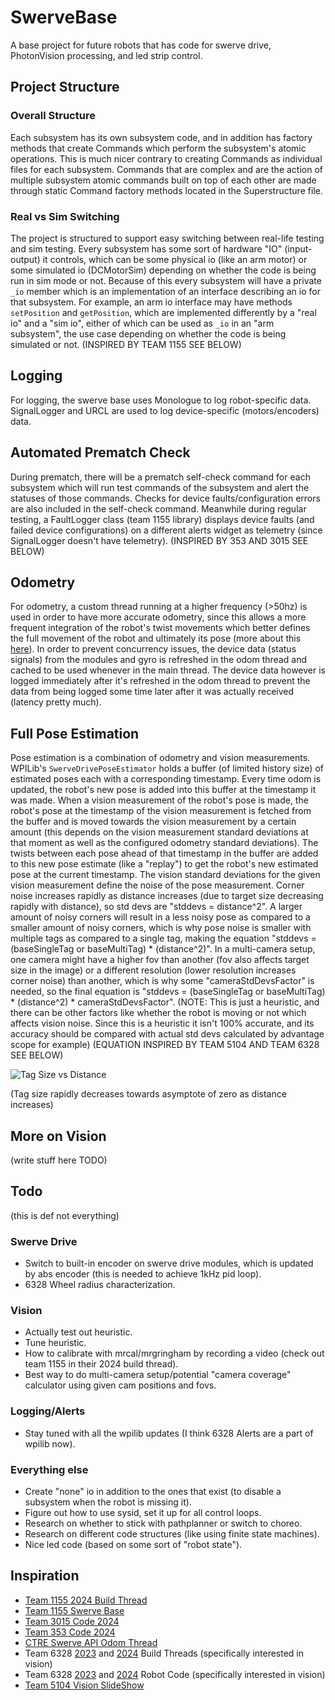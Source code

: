 # SwerveBase
A base project for future robots that has code for swerve drive, PhotonVision processing, and led strip control.

## Project Structure
### Overall Structure
Each subsystem has its own subsystem code, and in addition has factory methods that create Commands which perform the subsystem's atomic operations. This is much nicer contrary to creating Commands as individual files for each subsystem. Commands that are complex and are the action of multiple subsystem atomic commands built on top of each other are made through static Command factory methods located in the Superstructure file.

### Real vs Sim Switching
The project is structured to support easy switching between real-life testing and sim testing. Every subsystem has some sort of hardware "IO" (input-output) it controls, which can be some physical io (like an arm motor) or some simulated io (DCMotorSim) depending on whether the code is being run in sim mode or not. Because of this every subsystem will have a private `_io` member which is an implementation of an interface describing an io for that subsystem. For example, an arm io interface may have methods `setPosition` and `getPosition`, which are implemented differently by a "real io" and a "sim io", either of which can be used as `_io` in an "arm subsystem", the use case depending on whether the code is being simulated or not. (INSPIRED BY TEAM 1155 SEE BELOW)

## Logging
For logging, the swerve base uses Monologue to log robot-specific data. SignalLogger and URCL are used to log device-specific (motors/encoders) data.

## Automated Prematch Check
During prematch, there will be a prematch self-check command for each subsystem which will run test commands of the subsystem and alert the statuses of those commands. Checks for device faults/configuration errors are also included in the self-check command. Meanwhile during regular testing, a FaultLogger class (team 1155 library) displays device faults (and failed device configurations) on a different alerts widget as telemetry (since SignalLogger doesn't have telemetry). (INSPIRED BY 353 AND 3015 SEE BELOW)

## Odometry
For odometry, a custom thread running at a higher frequency (>50hz) is used in order to have more accurate odometry, since this allows a more frequent integration of the robot's twist movements which better defines the full movement of the robot and ultimately its pose (more about this [here](https://v6.docs.ctr-electronics.com/en/latest/docs/application-notes/update-frequency-impact.html)). In order to prevent concurrency issues, the device data (status signals) from the modules and gyro is refreshed in the odom thread and cached to be used whenever in the main thread. The device data however is logged immediately after it's refreshed in the odom thread to prevent the data from being logged some time later after it was actually received (latency pretty much).

## Full Pose Estimation
Pose estimation is a combination of odometry and vision measurements. WPILib's `SwerveDrivePoseEstimator` holds a buffer (of limited history size) of estimated poses each with a corresponding timestamp. Every time odom is updated, the robot's new pose is added into this buffer at the timestamp it was made. When a vision measurement of the robot's pose is made, the robot's pose at the timestamp of the vision measurement is fetched from the buffer and is moved towards the vision measurement by a certain amount (this depends on the vision measurement standard deviations at that moment as well as the configured odometry standard deviations). The twists between each pose ahead of that timestamp in the buffer are added to this new pose estimate (like a "replay") to get the robot's new estimated pose at the current timestamp. The vision standard deviations for the given vision measurement define the noise of the pose measurement. Corner noise increases rapidly as distance increases (due to target size decreasing rapidly with distance), so std devs are "stddevs = distance^2". A larger amount of noisy corners will result in a less noisy pose as compared to a smaller amount of noisy corners, which is why pose noise is smaller with multiple tags as compared to a single tag, making the equation "stddevs = (baseSingleTag or baseMultiTag) * (distance^2)". In a multi-camera setup, one camera might have a higher fov than another (fov also affects target size in the image) or a different resolution (lower resolution increases corner noise) than another, which is why some "cameraStdDevsFactor" is needed, so the final equation is "stddevs = (baseSingleTag or baseMultiTag) * (distance^2) * cameraStdDevsFactor". (NOTE: This is just a heuristic, and there can be other factors like whether the robot is moving or not which affects vision noise. Since this is a heuristic it isn't 100% accurate, and its accuracy should be compared with actual std devs calculated by advantage scope for example) (EQUATION INSPIRED BY TEAM 5104 AND TEAM 6328 SEE BELOW)

![Tag Size vs Distance](https://encrypted-tbn0.gstatic.com/images?q=tbn:ANd9GcSDzMc9eUTGFaYvnH6lR-K-rhXAhKdl1ayNYQ&usqp=CAU)

(Tag size rapidly decreases towards asymptote of zero as distance increases)

## More on Vision
(write stuff here TODO)

## Todo
(this is def not everything)
### Swerve Drive
- Switch to built-in encoder on swerve drive modules, which is updated by abs encoder (this is needed to achieve 1kHz pid loop).
- 6328 Wheel radius characterization.
### Vision
- Actually test out heuristic.
- Tune heuristic.
- How to calibrate with mrcal/mrgringham by recording a video (check out team 1155 in their 2024 build thread).
- Best way to do multi-camera setup/potential "camera coverage" calculator using given cam positions and fovs.
### Logging/Alerts
- Stay tuned with all the wpilib updates (I think 6328 Alerts are a part of wpilib now).
### Everything else
- Create "none" io in addition to the ones that exist (to disable a subsystem when the robot is missing it).
- Figure out how to use sysid, set it up for all control loops.
- Research on whether to stick with pathplanner or switch to choreo.
- Research on different code structures (like using finite state machines).
- Nice led code (based on some sort of "robot state").


## Inspiration
- [Team 1155 2024 Build Thread](https://www.chiefdelphi.com/t/frc-1155-the-sciborgs-2024-build-thread-open-alliance/441531)
- [Team 1155 Swerve Base](https://github.com/SciBorgs/Hydrogen/)
- [Team 3015 Code 2024](https://github.com/3015RangerRobotics/2024Public/tree/main/RobotCode2024/src/main/java/frc)
- [Team 353 Code 2024](https://github.com/POBots-353/2024RobotCode/tree/main)
- [CTRE Swerve API Odom Thread](https://api.ctr-electronics.com/phoenix6/release/java/com/ctre/phoenix6/mechanisms/swerve/SwerveDrivetrain.OdometryThread.html)
- Team 6328 [2023](https://www.chiefdelphi.com/t/frc-6328-mechanical-advantage-2023-build-thread/420691?page=2) and [2024](https://www.chiefdelphi.com/t/frc-6328-mechanical-advantage-2024-build-thread/442736) Build Threads (specifically interested in vision)
- Team 6328 [2023](https://github.com/Mechanical-Advantage/RobotCode2023/tree/main) and [2024](https://github.com/Mechanical-Advantage/RobotCode2024) Robot Code (specifically interested in vision)
- [Team 5104 Vision SlideShow](https://docs.google.com/presentation/d/1ThMRapRsx5xbsswi_BTG8JsSiyXnA3HB3lH4m8eyqG4/edit?usp=sharing)
